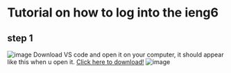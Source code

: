 # Tutorial on how to log into the ieng6
## step 1
![image](https://user-images.githubusercontent.com/56976660/149557528-83f9b43b-5cb6-4b86-8669-5543a20a3bf3.png)
Download VS code and open it on your computer, it should appear like this when u open it. [Click here to download!](https://code.visualstudio.com/download) 
![image](https://user-images.githubusercontent.com/56976660/149551755-ea8b75fd-165a-44a2-bce3-79773601125b.png)
